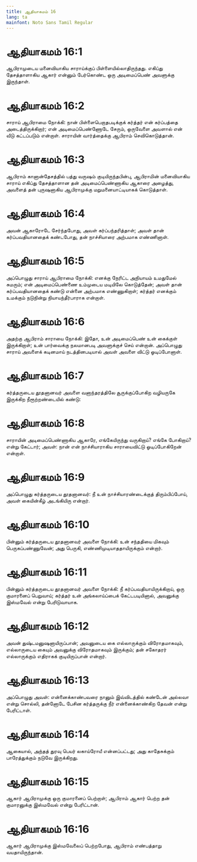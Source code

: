 ```yaml
---
title: ஆதியாகமம் 16
lang: ta
mainfont: Noto Sans Tamil Regular
---
```


# ஆதியாகமம் 16:1

ஆபிராமுடைய மனைவியாகிய சாராய்க்குப் பிள்ளையில்லாதிருந்தது. எகிப்து தேசத்தாளாகிய ஆகார் என்னும் பேர்கொண்ட ஒரு அடிமைப்பெண் அவளுக்கு இருந்தாள்.

# ஆதியாகமம் 16:2

சாராய் ஆபிராமை நோக்கி: நான் பிள்ளைபெறாதபடிக்குக் கர்த்தர் என் கர்ப்பத்தை அடைத்திருக்கிறார்; என் அடிமைப்பெண்ணோடே சேரும், ஒருவேளை அவளால் என் வீடு கட்டப்படும் என்றாள். சாராயின் வார்த்தைக்கு ஆபிராம் செவிகொடுத்தான்.

# ஆதியாகமம் 16:3

ஆபிராம் கானான்தேசத்தில் பத்து வருஷம் குடியிருந்தபின்பு, ஆபிராமின் மனைவியாகிய சாராய் எகிப்து தேசத்தாளான தன் அடிமைப்பெண்ணாகிய ஆகாரை அழைத்து, அவளைத் தன் புருஷனாகிய ஆபிராமுக்கு மறுமனையாட்டியாகக் கொடுத்தாள்.

# ஆதியாகமம் 16:4

அவன் ஆகாரோடே சேர்ந்தபோது, அவள் கர்ப்பந்தரித்தாள்; அவள் தான் கர்ப்பவதியானதைக் கண்டபோது, தன் நாச்சியாரை அற்பமாக எண்ணினாள்.

# ஆதியாகமம் 16:5

அப்பொழுது சாராய் ஆபிராமை நோக்கி: எனக்கு நேரிட்ட அநியாயம் உமதுமேல் சுமரும்; என் அடிமைப்பெண்ணை உம்முடைய மடியிலே கொடுத்தேன்; அவள் தான் கர்ப்பவதியானதைக் கண்டு என்னை அற்பமாக எண்ணுகிறாள்; கர்த்தர் எனக்கும் உமக்கும் நடுநின்று நியாயந்தீர்பாராக என்றாள்.

# ஆதியாகமம் 16:6

அதற்கு ஆபிராம் சாராயை நோக்கி: இதோ, உன் அடிமைப்பெண் உன் கைக்குள் இருக்கிறாள்; உன் பார்வைக்கு நலமானபடி அவளுக்குச் செய் என்றான். அப்பொழுது சாராய் அவளைக் கடினமாய் நடத்தினபடியால் அவள் அவளை விட்டு ஓடிப்போனாள்.

# ஆதியாகமம் 16:7

கர்த்தருடைய தூதனானவர் அவளை வனாந்தரத்திலே சூருக்குப்போகிற வழியருகே இருக்கிற நீரூற்றண்டையில் கண்டு:

# ஆதியாகமம் 16:8

சாராயின் அடிமைப்பெண்ணாகிய ஆகாரே, எங்கேயிருந்து வருகிறாய்? எங்கே போகிறாய்? என்று கேட்டார்; அவள்: நான் என் நாச்சியாராகிய சாராயைவிட்டு ஓடிப்போகிறேன் என்றாள்.

# ஆதியாகமம் 16:9

அப்பொழுது கர்த்தருடைய தூதனானவர்: நீ உன் நாச்சியாரண்டைக்குத் திரும்பிப்போய், அவள் கையின்கீழ் அடங்கியிரு என்றார்.

# ஆதியாகமம் 16:10

பின்னும் கர்த்தருடைய தூதனானவர் அவளை நோக்கி: உன் சந்ததியை மிகவும் பெருகப்பண்ணுவேன்; அது பெருகி, எண்ணிமுடியாததாயிருக்கும் என்றார்.

# ஆதியாகமம் 16:11

பின்னும் கர்த்தருடைய தூதனானவர் அவளை நோக்கி: நீ கர்ப்பவதியாயிருக்கிறாய், ஒரு குமாரனைப் பெறுவாய்; கர்த்தர் உன் அங்கலாய்ப்பைக் கேட்டபடியினால், அவனுக்கு இஸ்மவேல் என்று பேரிடுவாயாக.

# ஆதியாகமம் 16:12

அவன் துஷ்டமனுஷனாயிருப்பான்; அவனுடைய கை எல்லாருக்கும் விரோதமாகவும், எல்லாருடைய கையும் அவனுக்கு விரோதமாகவும் இருக்கும்; தன் சகோதரர் எல்லாருக்கும் எதிராகக் குடியிருப்பான் என்றார்.

# ஆதியாகமம் 16:13

அப்பொழுது அவள்: என்னைக்காண்பவரை நானும் இவ்விடத்தில் கண்டேன் அல்லவா என்று சொல்லி, தன்னோடே பேசின கர்த்தருக்கு நீர் என்னைக்காண்கிற தேவன் என்று பேரிட்டாள்.

# ஆதியாகமம் 16:14

ஆகையால், அந்தத் துரவு பெயர் லகாய்ரோயீ என்னப்பட்டது; அது காதேசுக்கும் பாரேத்துக்கும் நடுவே இருக்கிறது.

# ஆதியாகமம் 16:15

ஆகார் ஆபிராமுக்கு ஒரு குமாரனைப் பெற்றாள்; ஆபிராம் ஆகார் பெற்ற தன் குமாரனுக்கு இஸ்மவேல் என்று பேரிட்டான்.

# ஆதியாகமம் 16:16

ஆகார் ஆபிராமுக்கு இஸ்மவேலைப் பெற்றபோது, ஆபிராம் எண்பத்தாறு வயதாயிருந்தான்.

